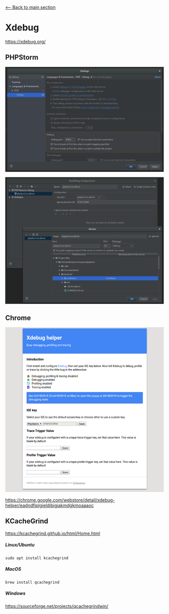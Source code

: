 [<-- Back to main section](../README.md)

# Xdebug

https://xdebug.org/

## PHPStorm

![PHPStorm Xdebug port config](assets/phpstorm-xdebug-port-config.png)

![PHPStorm Xdebug run config](assets/phpstorm-xdebug-run-config.png)

## Chrome

![Chrome Xdebug helper](assets/chrome-xdebug-helper.png)

https://chrome.google.com/webstore/detail/xdebug-helper/eadndfjplgieldjbigjakmdgkmoaaaoc

## KCacheGrind

https://kcachegrind.github.io/html/Home.html

##### Linux/Ubuntu

`sudo apt install kcachegrind`
 
##### MacOS

`brew install qcachegrind`

##### Windows

https://sourceforge.net/projects/qcachegrindwin/
